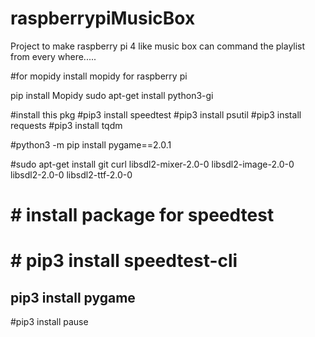 # raspberrypiMusicBox
Project to make raspberry pi 4 like music box can command the playlist from every where.....

#for mopidy
install mopidy for raspberry pi

pip install Mopidy
sudo apt-get install python3-gi

#install this pkg
#pip3 install speedtest
#pip3 install psutil
#pip3 install requests
#pip3 install tqdm

#python3 -m pip install pygame==2.0.1

#sudo apt-get install git curl libsdl2-mixer-2.0-0 libsdl2-image-2.0-0 libsdl2-2.0-0 libsdl2-ttf-2.0-0

# # install package for speedtest 
# # pip3 install speedtest-cli

## pip3 install pygame

#pip3 install pause